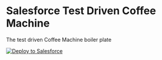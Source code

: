 # Salesforce Test Driven Coffee Machine

The test driven Coffee Machine boiler plate

<a href="https://githubsfdeploy.herokuapp.com?owner=curlybracket-nl&repo=salesforce-tdd&ref=master">
  <img alt="Deploy to Salesforce"
       src="https://raw.githubusercontent.com/afawcett/githubsfdeploy/master/deploy.png">
</a>